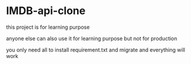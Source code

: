 # IMDB-api-clone
this project is for learning purpose

anyone else can also use it for learning purpose but not for production

you only need all to install requirement.txt and migrate  and everything will work
